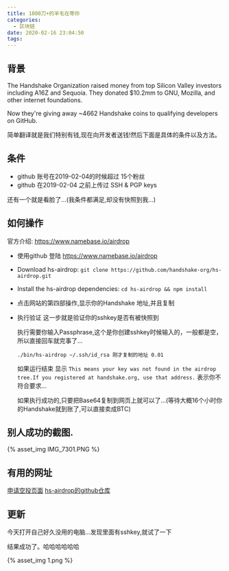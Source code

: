 ```yaml
---
title: 1000刀+的羊毛在等你
categories:
  - 区块链
date: 2020-02-16 23:04:50
tags:
---
```


## 背景

The Handshake Organization raised money from top Silicon Valley investors including A16Z and Sequoia. They donated $10.2mm to GNU, Mozilla, and other internet foundations.

Now they're giving away ~4662 Handshake coins to qualifying developers on GitHub.

简单翻译就是我们特别有钱,现在向开发者送钱!然后下面是具体的条件以及方法。

## 条件

- github 账号在2019-02-04的时候超过 15个粉丝
- github 在2019-02-04 之前上传过 SSH & PGP keys 

还有一个就是看脸了...(我条件都满足,却没有快照到我...)

## 如何操作

官方介绍: https://www.namebase.io/airdrop


- 使用github 登陆 https://www.namebase.io/airdrop
- Download hs-airdrop:
  `git clone https://github.com/handshake-org/hs-airdrop.git`

- Install the hs-airdrop dependencies:
  `cd hs-airdrop && npm install`

- 点击网站的第四部操作,显示你的Handshake 地址,并且复制

- 执行验证
  这一步就是验证你的sshkey是否有被快照到

  执行需要你输入Passphrase,这个是你创建sshkey时候输入的，一般都是空，所以直接回车就完事了...

  `./bin/hs-airdrop ~/.ssh/id_rsa 刚才复制的地址 0.01` 

  如果运行结束 显示 `This means your key was not found in the airdrop tree.If you registered at handshake.org, use that address.` 表示你不符合要求...

  如果执行成功的,只要把Base64复制到网页上就可以了...(等待大概16个小时你的Handshake就到账了,可以直接卖成BTC)

## 别人成功的截图.

{% asset_img IMG_7301.PNG  %}


## 有用的网址

[申请空投页面](https://www.namebase.io/airdrop)
[hs-airdrop的github仓库](https://github.com/handshake-org/hs-airdrop)


## 更新

今天打开自己好久没用的电脑...发现里面有sshkey,就试了一下

结果成功了。哈哈哈哈哈哈

{% asset_img 1.png  %}
